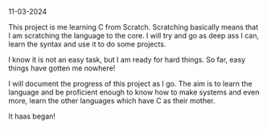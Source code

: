 11-03-2024

This project is me learning C from Scratch. Scratching basically means that I am scratching the language to the core. I will try and go as deep ass I can, learn the syntax and use it to do some projects.

I know it is not an easy task, but I am ready for hard things. So far, easy things have gotten me nowhere!

I will document the progress of this project as I go. The aim is to learn the language and be proficient enough to know how to make systems and even more, learn the other languages which have C as their mother.

It haas began!